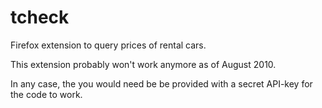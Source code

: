 tcheck
======

Firefox extension to query prices of rental cars.

This extension probably won't work anymore as of August 2010.

In any case, the you would need be be provided with a secret API-key for the code to work.
